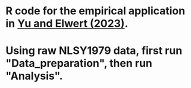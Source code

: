 
# R code for the empirical application in [Yu and Elwert (2023)](https://ang-yu.github.io/files/Causal_Decomposition_of_Group_Disparities_2023.pdf).
# Using raw NLSY1979 data, first run "Data_preparation", then run "Analysis".
